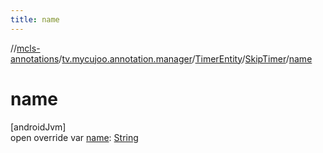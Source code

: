 ```yaml
---
title: name
---
```

//[mcls-annotations](../../../../index.html)/[tv.mycujoo.annotation.manager](../../index.html)/[TimerEntity](../index.html)/[SkipTimer](index.html)/[name](name.html)



# name



[androidJvm]\
open override var [name](name.html): [String](https://kotlinlang.org/api/latest/jvm/stdlib/kotlin/-string/index.html)




